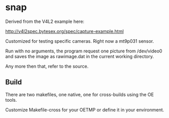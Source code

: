   snap
=======

Derived from the V4L2 example here:

http://v4l2spec.bytesex.org/spec/capture-example.html

Customized for testing specific cameras. Right now a mt9p031 sensor.

Run with no arguments, the program request one picture from /dev/video0 and 
saves the image as rawimage.dat in the current working directory.

Any more then that, refer to the source.


  Build
-------

There are two makefiles, one native, one for cross-builds using the OE tools.

Customize Makefile-cross for your OETMP or define it in your environment.




